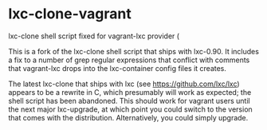 lxc-clone-vagrant
=================

lxc-clone shell script fixed for vagrant-lxc provider (

This is a fork of the lxc-clone shell script that ships with lxc-0.90. It includes a fix to a number of 
grep regular expressions that conflict with comments that vagrant-lxc drops into the lxc-container config files 
it creates.

The latest lxc-clone that ships with lxc (see https://github.com/lxc/lxc) appears to be a rewrite in C, which presumably 
will work as expected; the shell script has been abandoned. This should work for vagrant users until
the next major lxc-upgrade, at which point you could switch to the version that comes with the distribution. Alternatively,
you could simply upgrade.
